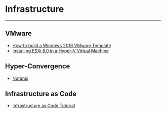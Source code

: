 # Infrastructure

----------
## VMware ##

- [How to build a Windows 2016 VMware Template](https://notesfrommwhite.net/2016/12/11/how-to-build-a-windows-2016-vmware-template/)
- [Installing ESXi 6.0 in a Hyper-V Virtual Machine](https://www.vembu.com/blog/installing-esxi-6-0-in-a-hyper-v-virtual-machine/)

## Hyper-Convergence ##

- [Nutanix](http://nutanixbible.com)

## Infrastructure as Code ##

- [Infrastructure as Code Tutorial](https://hackernoon.com/infrastructure-as-code-tutorial-e0353b530527)
